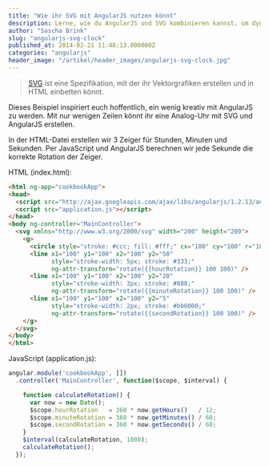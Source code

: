 ```yaml
---
title: "Wie ihr SVG mit AngularJS nutzen könnt"
description: Lerne, wie du AngularJS und SVG kombinieren kannst, um dynamische Grafiken zu erzeugen.
author: "Sascha Brink"
slug: "angularjs-svg-clock"
published_at: 2014-02-21 11:48:13.000000Z
categories: "angularjs"
header_image: "/artikel/header_images/angularjs-svg-clock.jpg"
---
```


> [SVG](http://en.wikipedia.org/wiki/Scalable_Vector_Graphics) ist eine Spezifikation, mit der ihr Vektorgrafiken erstellen und in HTML einbetten könnt.

Dieses Beispiel inspiriert euch hoffentlich, ein wenig kreativ mit AngularJS zu werden. Mit nur wenigen Zeilen könnt ihr eine Analog-Uhr mit SVG und AngularJS erstellen.

In der HTML-Datei erstellen wir 3 Zeiger für Stunden, Minuten und Sekunden. Per JavaScript und AngularJS berechnen wir jede Sekunde die korrekte Rotation der Zeiger.

HTML (index.html):

```html
<html ng-app="cookbookApp">
<head>
  <script src="http://ajax.googleapis.com/ajax/libs/angularjs/1.2.13/angular.js"></script>
  <script src="application.js"></script>
</head>
<body ng-controller="MainController">
  <svg xmlns="http://www.w3.org/2000/svg" width="200" height="200">
    <g>
      <circle style="stroke: #ccc; fill: #fff;" cx="100" cy="100" r="100"/>
      <line x1="100" y1="100" x2="100" y2="50"
            style="stroke-width: 5px; stroke: #333;"
            ng-attr-transform="rotate({{hourRotation}} 100 100)" />
      <line x1="100" y1="100" x2="100" y2="20"
            style="stroke-width: 3px; stroke: #888;"
            ng-attr-transform="rotate({{minuteRotation}} 100 100)" />
      <line x1="100" y1="100" x2="100" y2="5"
            style="stroke-width: 2px; stroke: #bb0000;"
            ng-attr-transform="rotate({{secondRotation}} 100 100)" />
    </g>
  </svg>
</body>
</html>
```


JavaScript (application.js):

```javascript
angular.module('cookbookApp', [])
  .controller('MainController', function($scope, $interval) {

    function calculateRotation() {
      var now = new Date();
      $scope.hourRotation   = 360 * now.getHours()   / 12;
      $scope.minuteRotation = 360 * now.getMinutes() / 60;
      $scope.secondRotation = 360 * now.getSeconds() / 60;
    }
    $interval(calculateRotation, 1000);
    calculateRotation();
  });
```
